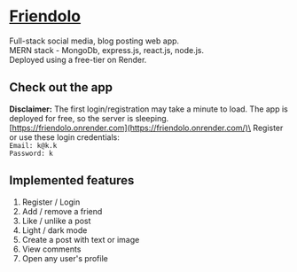 # [Friendolo](https://friendolo.onrender.com/)
Full-stack social media, blog posting web app. \
MERN stack - MongoDb, express.js, react.js, node.js. \
Deployed using a free-tier on Render.

## Check out the app
**Disclaimer:** The first login/registration may take a minute to load. The app is deployed for free, so the server is sleeping.\
[https://friendolo.onrender.com](https://friendolo.onrender.com/)\
Register or use these login credentials:\
`Email: k@k.k`\
`Password: k`


## Implemented features
1. Register / Login
2. Add / remove a friend
3. Like / unlike a post
4. Light / dark mode
5. Create a post with text or image
6. View comments
7. Open any user's profile
